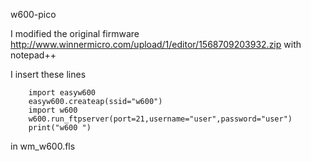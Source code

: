w600-pico

I modified the original firmware http://www.winnermicro.com/upload/1/editor/1568709203932.zip with notepad++ 

I insert these lines 

        import easyw600
        easyw600.createap(ssid="w600")
        import w600
        w600.run_ftpserver(port=21,username="user",password="user")
        print("w600 ")

in wm_w600.fls


